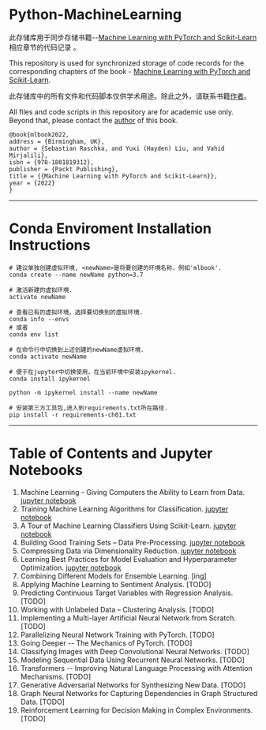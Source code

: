 # Python-MachineLearning

此存储库用于同步存储书籍--[Machine Learning with PyTorch and Scikit-Learn](https://www.amazon.com/Machine-Learning-PyTorch-Scikit-Learn-scikit-learn-ebook-dp-B09NW48MR1/dp/B09NW48MR1/)相应章节的代码记录 。

This repository is used for synchronized storage of code records for the corresponding chapters of the book - [Machine Learning with PyTorch and Scikit-Learn](https://www.amazon.com/Machine-Learning-PyTorch-Scikit-Learn-scikit-learn-ebook-dp-B09NW48MR1/dp/B09NW48MR1/).

此存储库中的所有文件和代码脚本仅供学术用途。除此之外，请联系书籍[作者](https://x.com/rasbt)。

All files and code scripts in this repository are for academic use only. Beyond that, please contact the [author](https://x.com/rasbt) of this book.

```
@book{mlbook2022,  
address = {Birmingham, UK},  
author = {Sebastian Raschka, and Yuxi (Hayden) Liu, and Vahid Mirjalili},  
isbn = {978-1801819312},   
publisher = {Packt Publishing},  
title = {{Machine Learning with PyTorch and Scikit-Learn}},  
year = {2022}  
}
```

---

# Conda Enviroment Installation Instructions

```
# 建议单独创建虚拟环境, <newName>是将要创建的环境名称，例如'mlbook'.
conda create --name newName python=3.7

# 激活新建的虚拟环境.
activate newName

# 查看已有的虚拟环境，选择要切换到的虚拟环境.
conda info --envs
# 或者
conda env list

# 在命令行中切换到上述创建的newName虚拟环境.
conda activate newName

# 便于在jupyter中切换使用，在当前环境中安装ipykernel.
conda install ipykernel

python -m ipykernel install --name newName

# 安装第三方工具包,进入到requirements.txt所在路径.
pip install -r requirements-ch01.txt
```

---

# Table of Contents and Jupyter Notebooks

1. Machine Learning - Giving Computers the Ability to Learn from Data. [jupyter notebook](https://github.com/YaoXiao-CS/Python-MachineLearning/blob/main/Chapter1.ipynb)
2. Training Machine Learning Algorithms for Classification. [jupyter notebook](https://github.com/YaoXiao-CS/Python-MachineLearning/blob/main/Chapter2.ipynb)
3. A Tour of Machine Learning Classifiers Using Scikit-Learn. [jupyter notebook](https://github.com/YaoXiao-CS/Python-MachineLearning/blob/main/Chapter3.ipynb)
4. Building Good Training Sets – Data Pre-Processing. [jupyter notebook](https://github.com/YaoXiao-CS/Python-MachineLearning/blob/main/Chapter4.ipynb)
5. Compressing Data via Dimensionality Reduction. [jupyter notebook](https://github.com/YaoXiao-CS/Python-MachineLearning/blob/main/Chapter5.ipynb)
6. Learning Best Practices for Model Evaluation and Hyperparameter Optimization. [jupyter notebook](https://github.com/YaoXiao-CS/Python-MachineLearning/blob/main/Chapter6.ipynb)
7. Combining Different Models for Ensemble Learning. [ing]
8. Applying Machine Learning to Sentiment Analysis. [TODO]
9. Predicting Continuous Target Variables with Regression Analysis. [TODO]
10. Working with Unlabeled Data – Clustering Analysis. [TODO]
11. Implementing a Multi-layer Artificial Neural Network from Scratch. [TODO]
12. Parallelizing Neural Network Training with PyTorch. [TODO]
13. Going Deeper -- The Mechanics of PyTorch. [TODO]
14. Classifying Images with Deep Convolutional Neural Networks. [TODO]
15. Modeling Sequential Data Using Recurrent Neural Networks. [TODO]
16. Transformers -- Improving Natural Language Processing with Attention Mechanisms. [TODO]
17. Generative Adversarial Networks for Synthesizing New Data. [TODO]
18. Graph Neural Networks for Capturing Dependencies in Graph Structured Data. [TODO]
19. Reinforcement Learning for Decision Making in Complex Environments. [TODO]
